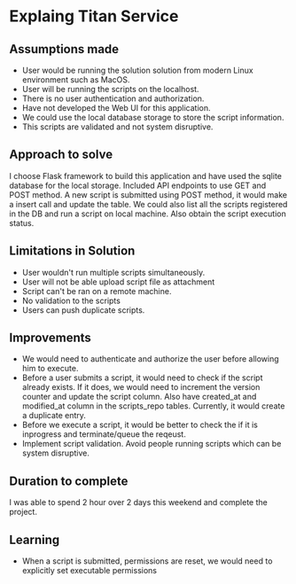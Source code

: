 # Explaing Titan Service
## Assumptions made
- User would be running the solution solution from modern Linux environment such as MacOS.
- User will be running the scripts on the localhost.
- There is no user authentication and authorization.
- Have not developed the Web UI for this application.
- We could use the local database storage to store the script information.
- This scripts are validated and not system disruptive.

## Approach to solve
I choose Flask framework to build this application and have used the sqlite database for the local storage.
Included API endpoints to use GET and POST method. A new script is submitted using POST method, it would make a insert call and update the table. We could also list all the scripts registered in the DB and run a script on local machine. Also obtain the script execution status.

## Limitations in Solution
- User wouldn't run multiple scripts simultaneously.
- User will not be able upload script file as attachment
- Script can't be ran on a remote machine.
- No validation to the scripts
- Users can push duplicate scripts.

## Improvements
- We would need to authenticate and authorize the user before allowing him to execute.
- Before a user submits a script, it would need to check if the script already exists. If it does, we would need to increment the version counter and update the script column. Also have created_at and modified_at column in the scripts_repo tables. Currently, it would create a duplicate entry.
- Before we execute a script, it would be better to check the if it is inprogress and terminate/queue the reqeust.
- Implement script validation. Avoid people running scripts which can be system disruptive.

## Duration to complete
I was able to spend 2 hour over 2 days this weekend and complete the project.

## Learning
- When a script is submitted, permissions are reset, we would need to explicitly set executable permissions
